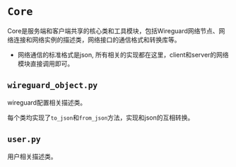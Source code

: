 # `Core`

Core是服务端和客户端共享的核心类和工具模块，包括Wireguard网络节点、网络连接和网络实例的描述类，网络接口的通信格式和转换库等。

- 网络通信的标准格式是json, 所有相关的实现都在这里，client和server的网络模块直接调用即可。

## `wireguard_object.py`

wireguard配置相关描述类。

每个类均实现了`to_json`和`from_json`方法，实现和json的互相转换。

## `user.py`

用户相关描述类。

